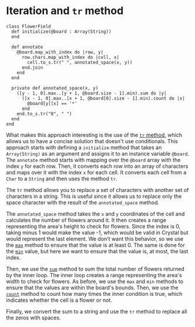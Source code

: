 # Iteration and `tr` method

```crystal
class FlowerField
  def initialize(@board : Array(String))
  end

  def annotate
    @board.map_with_index do |row, y|
      row.chars.map_with_index do |cell, x|
        cell.to_s.tr(" ", annotated_space(x, y))
      end.join
    end
  end

  private def annotated_space(x, y)
    ([y - 1, 0].max..[y + 1, @board.size - 1].min).sum do |y|
      ([x - 1, 0].max..[x + 1, @board[0].size - 1].min).count do |x|
        @board[y][x] == '*'
      end
    end.to_s.tr("0", " ")
  end
end
```

What makes this approach interesting is the use of the [`tr` method][tr-method], which allows us to have a concise solution that doesn't use conditionals.
This approach starts with defining a `initialize` method that takes an `Array(String)` as an argument and assigns it to an instance variable `@board`.
The `annotate` method starts with mapping over the `@board` array with the index `y` for each row.
Then, it converts each row into an array of characters and maps over it with the index `x` for each cell.
It converts each cell from a `Char` to a `String` and then uses the method `tr`.

The `tr` method allows you to replace a set of characters with another set of characters in a string.
This is useful since it allows us to replace only the space character with the result of the `annotated_space` method.

The `annotated_space` method takes the `x` and `y` coordinates of the cell and calculates the number of flowers around it.
It then creates a range representing the area's height to check for flowers.
Since the index is 0, taking minus 1 would make the value -1, which would be valid in Crystal but would represent the last element.
We don't want this behavior, so we use the [`max`][max-method] method to ensure that the value is at least 0.
The same is done for the [`min`][min-method] value, but here we want to ensure that the value is, at most, the last index.

Then, we use the [`sum`][sum-method] method to sum the total number of flowers returned by the inner loop.
The inner loop creates a range representing the area's width to check for flowers.
As before, we use the `max` and `min` methods to ensure that the values are within the board's bounds.
Then, we use the [`count`][count-method] method to count how many times the inner condition is true, which indicates whether the cell is a flower or not.

Finally, we convert the sum to a string and use the `tr` method to replace all the zeros with spaces.

[tr-method]: https://crystal-lang.org/api/String.html#tr%28from%3AString%2Cto%3AString%29%3AString-instance-method
[sum-method]: https://crystal-lang.org/api/Enumerable.html#sum-instance-method
[count-method]: https://crystal-lang.org/api/Enumerable.html#count%28%26%3AT-%3E%29%3AInt32-instance-method
[max-method]: https://crystal-lang.org/api/Enumerable.html#max%3AT-instance-method
[min-method]: https://crystal-lang.org/api/Enumerable.html#min%3AT-instance-method
